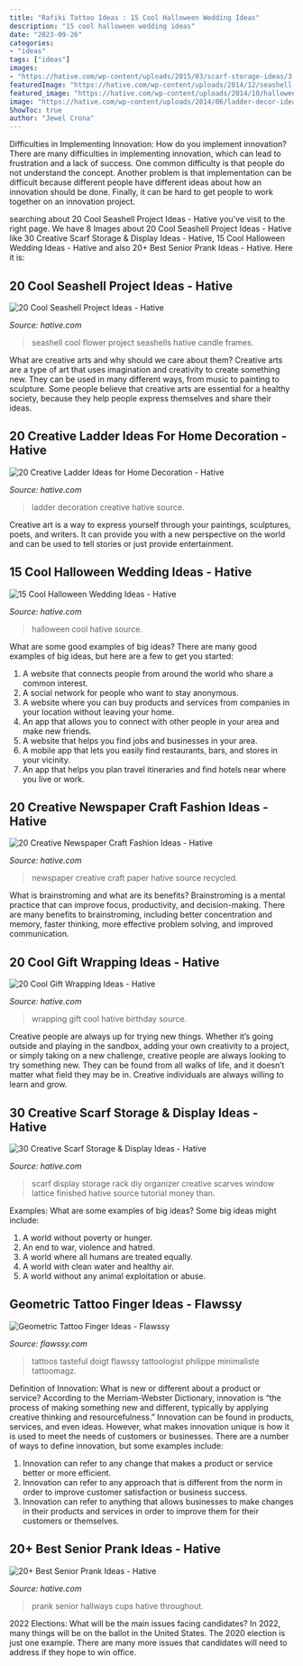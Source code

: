 ```yaml
---
title: "Rafiki Tattoo Ideas : 15 Cool Halloween Wedding Ideas"
description: "15 cool halloween wedding ideas"
date: "2023-09-26"
categories:
- "ideas"
tags: ["ideas"]
images:
- "https://hative.com/wp-content/uploads/2015/03/scarf-storage-ideas/3-creative-scarf-storage-and-display-ideas.jpg"
featuredImage: "https://hative.com/wp-content/uploads/2014/12/seashell-project-ideas/8-seashell-flower.jpg"
featured_image: "https://hative.com/wp-content/uploads/2014/10/halloween-wedding-ideas/5-cool-halloween-wedding-ideas.jpg"
image: "https://hative.com/wp-content/uploads/2014/06/ladder-decor-ideas/4-ladder-decor-ideas.jpg"
ShowToc: true
author: "Jewel Crona"
---
```



Difficulties in Implementing Innovation: How do you implement innovation?
There are many difficulties in implementing innovation, which can lead to frustration and a lack of success. One common difficulty is that people do not understand the concept. Another problem is that implementation can be difficult because different people have different ideas about how an innovation should be done. Finally, it can be hard to get people to work together on an innovation project.

	

		
searching about 20 Cool Seashell Project Ideas - Hative you've visit to the right page. We have 8 Images about 20 Cool Seashell Project Ideas - Hative like 30 Creative Scarf Storage &amp; Display Ideas - Hative, 15 Cool Halloween Wedding Ideas - Hative and also 20+ Best Senior Prank Ideas - Hative. Here it is:
		
    
## 20 Cool Seashell Project Ideas - Hative

<img loading=lazy src="https://hative.com/wp-content/uploads/2014/12/seashell-project-ideas/8-seashell-flower.jpg" onerror="this.onerror=null;this.src='https://tse1.mm.bing.net/th?id=OIP.DhHBkS07_Q0sr5Fnyjy0_QHaJ6&amp;pid=15.1';" alt="20 Cool Seashell Project Ideas - Hative">

_Source: hative.com_

>seashell cool flower project seashells hative candle frames. 

	

What are creative arts and why should we care about them?
Creative arts are a type of art that uses imagination and creativity to create something new. They can be used in many different ways, from music to painting to sculpture. Some people believe that creative arts are essential for a healthy society, because they help people express themselves and share their ideas.

    
## 20 Creative Ladder Ideas For Home Decoration - Hative

<img loading=lazy src="https://hative.com/wp-content/uploads/2014/06/ladder-decor-ideas/4-ladder-decor-ideas.jpg" onerror="this.onerror=null;this.src='https://tse4.mm.bing.net/th?id=OIP.A6JBNBPp--t0g0Igvf1FjgHaPZ&amp;pid=15.1';" alt="20 Creative Ladder Ideas for Home Decoration - Hative">

_Source: hative.com_

>ladder decoration creative hative source. 

	

Creative art is a way to express yourself through your paintings, sculptures, poets, and writers. It can provide you with a new perspective on the world and can be used to tell stories or just provide entertainment.

    
## 15 Cool Halloween Wedding Ideas - Hative

<img loading=lazy src="https://hative.com/wp-content/uploads/2014/10/halloween-wedding-ideas/5-cool-halloween-wedding-ideas.jpg" onerror="this.onerror=null;this.src='https://tse1.mm.bing.net/th?id=OIP.QB6NOaPIw_9Ljr0tQzLiawHaKY&amp;pid=15.1';" alt="15 Cool Halloween Wedding Ideas - Hative">

_Source: hative.com_

>halloween cool hative source. 

	

What are some good examples of big ideas?
There are many good examples of big ideas, but here are a few to get you started:
1. A website that connects people from around the world who share a common interest. 
2. A social network for people who want to stay anonymous. 
3. A website where you can buy products and services from companies in your location without leaving your home. 
4. An app that allows you to connect with other people in your area and make new friends. 
5. A website that helps you find jobs and businesses in your area. 
6. A mobile app that lets you easily find restaurants, bars, and stores in your vicinity. 
7. An app that helps you plan travel itineraries and find hotels near where you live or work.

    
## 20 Creative Newspaper Craft Fashion Ideas - Hative

<img loading=lazy src="https://hative.com/wp-content/uploads/2014/10/newspaper-craft-fashion-ideas/14-creative-newspaper-craft-fashion-ideas.jpg" onerror="this.onerror=null;this.src='https://tse4.mm.bing.net/th?id=OIP.LGUML7UIRXT0iilHjTsgxQHaLH&amp;pid=15.1';" alt="20 Creative Newspaper Craft Fashion Ideas - Hative">

_Source: hative.com_

>newspaper creative craft paper hative source recycled. 

	

What is brainstroming and what are its benefits?
Brainstroming is a mental practice that can improve focus, productivity, and decision-making. There are many benefits to brainstroming, including better concentration and memory, faster thinking, more effective problem solving, and improved communication.

    
## 20 Cool Gift Wrapping Ideas - Hative

<img loading=lazy src="https://hative.com/wp-content/uploads/2014/10/gift-wrapping-ideas/3-cool-gift-wrapping-ideas.jpg" onerror="this.onerror=null;this.src='https://tse2.mm.bing.net/th?id=OIP.IumchR58nq-vAcfGyDOSDAHaJ4&amp;pid=15.1';" alt="20 Cool Gift Wrapping Ideas - Hative">

_Source: hative.com_

>wrapping gift cool hative birthday source. 

	

Creative people are always up for trying new things. Whether it’s going outside and playing in the sandbox, adding your own creativity to a project, or simply taking on a new challenge, creative people are always looking to try something new. They can be found from all walks of life, and it doesn’t matter what field they may be in. Creative individuals are always willing to learn and grow.

    
## 30 Creative Scarf Storage &amp; Display Ideas - Hative

<img loading=lazy src="https://hative.com/wp-content/uploads/2015/03/scarf-storage-ideas/3-creative-scarf-storage-and-display-ideas.jpg" onerror="this.onerror=null;this.src='https://tse2.mm.bing.net/th?id=OIP.hT7q06pvTF_xYInWGKWLnQHaHa&amp;pid=15.1';" alt="30 Creative Scarf Storage &amp; Display Ideas - Hative">

_Source: hative.com_

>scarf display storage rack diy organizer creative scarves window lattice finished hative source tutorial money than. 

	

Examples: What are some examples of big ideas?
Some big ideas might include: 
1. A world without poverty or hunger.
2. An end to war, violence and hatred.
3. A world where all humans are treated equally.
4. A world with clean water and healthy air.
5. A world without any animal exploitation or abuse.

    
## Geometric Tattoo Finger Ideas - Flawssy

<img loading=lazy src="http://flawssy.com/wp-content/uploads/2016/12/Geometric-Finger-Tattoo.jpg" onerror="this.onerror=null;this.src='https://tse3.mm.bing.net/th?id=OIP.4sGsItA1BLDs9Of2lPiGewHaLF&amp;pid=15.1';" alt="Geometric Tattoo Finger Ideas - Flawssy">

_Source: flawssy.com_

>tattoos tasteful doigt flawssy tattoologist philippe minimaliste tattoomagz. 

	

Definition of Innovation: What is new or different about a product or service?
According to the Merriam-Webster Dictionary, innovation is “the process of making something new and different, typically by applying creative thinking and resourcefulness.” Innovation can be found in products, services, and even ideas. However, what makes innovation unique is how it is used to meet the needs of customers or businesses. There are a number of ways to define innovation, but some examples include: 
1. Innovation can refer to any change that makes a product or service better or more efficient.
2. Innovation can refer to any approach that is different from the norm in order to improve customer satisfaction or business success.
3. Innovation can refer to anything that allows businesses to make changes in their products and services in order to improve them for their customers or themselves.

    
## 20+ Best Senior Prank Ideas - Hative

<img loading=lazy src="https://hative.com/wp-content/uploads/2014/04/senior-prank-ideas/8-cups-hallways-of-the-high-school.jpg" onerror="this.onerror=null;this.src='https://tse2.mm.bing.net/th?id=OIP.SkabdnXgoRjwvG_-iQbiBQHaJ6&amp;pid=15.1';" alt="20+ Best Senior Prank Ideas - Hative">

_Source: hative.com_

>prank senior hallways cups hative throughout. 

	

2022 Elections: What will be the main issues facing candidates?
In 2022, many things will be on the ballot in the United States. The 2020 election is just one example. There are many more issues that candidates will need to address if they hope to win office.

